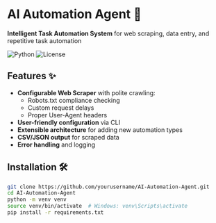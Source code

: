 # AI Automation Agent 🤖

**Intelligent Task Automation System** for web scraping, data entry, and repetitive task automation

![Python](https://img.shields.io/badge/python-3.8%2B-blue)
![License](https://img.shields.io/badge/license-MIT-green)

## Features ✨

- **Configurable Web Scraper** with polite crawling:
  - Robots.txt compliance checking
  - Custom request delays
  - Proper User-Agent headers
- **User-friendly configuration** via CLI
- **Extensible architecture** for adding new automation types
- **CSV/JSON output** for scraped data
- **Error handling** and logging

## Installation 🛠️

```bash
git clone https://github.com/yourusername/AI-Automation-Agent.git
cd AI-Automation-Agent
python -m venv venv
source venv/bin/activate  # Windows: venv\Scripts\activate
pip install -r requirements.txt